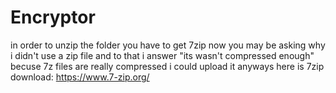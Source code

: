 # Encryptor
in order to unzip the folder you have to get 7zip
now you may be asking why i didn't use a zip file
and to that i answer "its wasn't compressed enough"
becuse 7z files are really compressed i could upload it
anyways here is 7zip download: https://www.7-zip.org/
